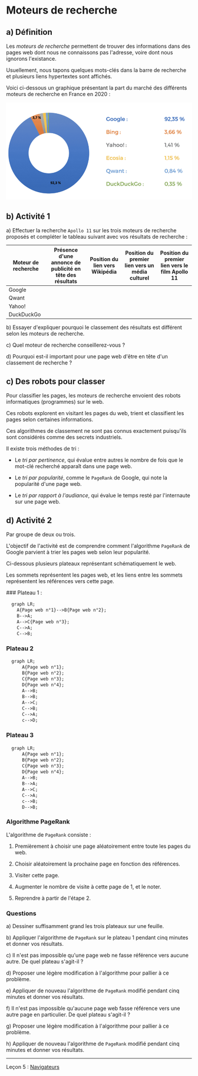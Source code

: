 # Moteurs de recherche

## a) Définition

Les *moteurs de recherche* permettent de trouver des informations dans des pages web dont nous ne connaissons pas l'adresse, voire dont nous ignorons l'existance.

Usuellement, nous tapons quelques mots-clés dans la barre de recherche et plusieurs liens hypertextes sont affichés.

Voici ci-dessous un graphique présentant la part du marché des différents moteurs de recherche en France en 2020 :

![Moteurs de recherche, France, 2020](./img/graphique_moteurs_de_recherche.png)

## b) Activité 1

a) Effectuer la recherche `Apollo 11` sur les trois moteurs de recherche proposés et compléter le tableau suivant avec vos résultats de recherche :

| Moteur de recherche | Présence d'une annonce de publicité en tête des résultats| Position du lien vers Wikipédia | Position du premier lien vers un média culturel | Position du premier lien vers le film Apollo 11 |
| --- | --- | --- | --- | --- |
| Google | | | | |
| Qwant | | | | |
| Yahoo! | | | | |
| DuckDuckGo | | | | |

b) Essayer d'expliquer pourquoi le classement des résultats est différent selon les moteurs de recherche.

c) Quel moteur de recherche conseillerez-vous ?

d) Pourquoi est-il important pour une page web d'être en tête d'un classement de recherche ?

## c) Des robots pour classer

Pour classifier les pages, les moteurs de recherche envoient des robots informatiques (programmes) sur le web.

Ces robots explorent en visitant les pages du web, trient et classifient les pages selon certaines informations.

Ces algorithmes de classement ne sont pas connus exactement puisqu'ils sont considérés comme des secrets industriels.

Il existe trois méthodes de tri :

- Le *tri par pertinence*, qui évalue entre autres le nombre de fois que le mot-clé recherché apparaît dans une page web.

- Le *tri par popularité*, comme le `PageRank` de Google, qui note la popularité d'une page web.

- Le *tri par rapport à l'audiance*, qui évalue le temps resté par l'internaute sur une page web.
 
## d) Activité 2

Par groupe de deux ou trois.

L'objectif de l'activité est de comprendre comment l'algorithme `PageRank` de Google parvient à trier les pages web selon leur popularité.

Ci-dessous plusieurs plateaux représentant schématiquement le web.

Les sommets représentent les pages web, et les liens entre les sommets représentent les références vers cette page.

### Plateau 1 :

```mermaid
  graph LR;
    A{Page web n°1}-->B{Page web n°2};
    B-->A;
    A-->C{Page web n°3};
    C-->A;
    C-->B;
```

### Plateau 2

```mermaid
  graph LR;
      A{Page web n°1};
      B{Page web n°2};
      C{Page web n°3};
      D{Page web n°4};
      A-->B;
      B-->B;
      A-->C;
      C-->B;
      C-->A;
      c-->D;
```

### Plateau 3

```mermaid
  graph LR;
      A{Page web n°1};
      B{Page web n°2};
      C{Page web n°3};
      D{Page web n°4};
      A-->B;
      B-->A;
      A-->C;
      C-->A;
      c-->B;
      D-->B;
```

### Algorithme PageRank

L'algorithme de `PageRank` consiste :

1. Premièrement à choisir une page aléatoirement entre toute les pages du web.

2. Choisir aléatoirement la prochaine page en fonction des références.

3. Visiter cette page.

4. Augmenter le nombre de visite à cette page de 1, et le noter.

5. Reprendre à partir de l'étape 2.

### Questions

a) Dessiner suffisamment grand les trois plateaux sur une feuille.

b) Appliquer l'algorithme de `PageRank` sur le plateau 1 pendant cinq minutes et donner vos résultats.

c) Il n'est pas impossible qu'une page web ne fasse référence vers aucune autre. De quel plateau s'agit-il ?

d) Proposer une légère modification à l'algorithme pour pallier à ce problème.

e) Appliquer de nouveau l'algorithme de `PageRank` modifié pendant cinq minutes et donner vos résultats.

f) Il n'est pas impossible qu'aucune page web fasse référence vers une autre page en particulier. De quel plateau s'agit-il ?

g) Proposer une légère modification à l'algorithme pour pallier à ce problème.

h) Appliquer de nouveau l'algorithme de `PageRank` modifié pendant cinq minutes et donner vos résultats.

_______________

Leçon 5 : [Navigateurs](./Navigateurs.md)